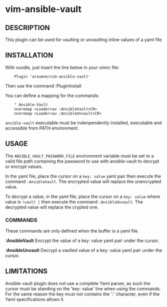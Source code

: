 # vim-ansible-vault

## DESCRIPTION

This plugin can be used for vaulting or unvaulting inline values of a yaml
file

## INSTALLATION

With vundle, just insert the line below in your vimrc file:

        Plugin 'arouene/vim-ansible-vault'

Then use the command :PluginInstall

You can define a mapping for the commands:

        " Ansible-Vault
        nnoremap <Leader>av :AnsibleVault<CR>
        nnoremap <Leader>au :AnsibleUnvault<CR>

`ansible-vault` executable must be indenpendently installed, executable and
accessible from PATH environment.

## USAGE

The `ANSIBLE_VAULT_PASSWORD_FILE` environment variable must be set to a valid
file path containing the password to use with ansible-vault to decrypt or
encrypt values.

In the yaml file, place the cursor on a `key: value` yaml pair then execute
the command `:AnsibleVault`. The encrypted value will replace the unencrypted
value.

To decrypt a value, in the yaml file, place the cursor on a `key: value` where
value is `!vault |` then execute the command `:AnsibleUnvault`. The decrypted
value will replace the crypted one.

### COMMANDS

These commands are only defined when the buffer is a yaml file.

**:AnsibleVault** Encrypt the value of a key: value yaml pair under the cursor.

**:AnsibleUnvault** Decrypt a vaulted value of a key: value yaml pair under the cursor.

## LIMITATIONS

Ansible-vault plugin does not use a complete Yaml parser, as such the cursor
must be standing on the 'key: value' line when using the commands. For the
same reason the key must not contains the ':' character, even if the Yaml
specifications allows it.
